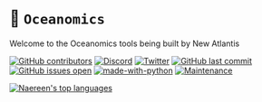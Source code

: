 # 🌊 `Oceanomics`

Welcome to the Oceanomics tools being built by New Atlantis

[![GitHub contributors](https://img.shields.io/github/contributors/Naereen/badges.svg)](https://GitHub.com/Naereen/badges/graphs/contributors/)
[![Discord](https://badgen.net/badge/icon/discord?icon=discord&label)](https://https://discord.com/newatlantis)
[![Twitter](https://badgen.net/badge/icon/twitter?icon=twitter&label)](https://twitter.com/newatlantisdao)
[![GitHub last commit](https://badgen.net/github/last-commit/new-atlantis-dao/Oceanomics/)](https://github.com/new-atlantis-dao/Oceanomics/-/commits)
[![GitHub issues open](https://badgen.net/github/open-issues/new-atlantis-dao/Oceanomics)](https://github.com/new-atlantis-dao/Oceanomics)
[![made-with-python](https://img.shields.io/badge/Made%20with-Python-1f425f.svg)](https://www.python.org/)
[![Maintenance](https://img.shields.io/badge/Maintained%3F-yes-green.svg)](https://github.com/new-atlantis-dao/Oceanomics/graphs/commit-activity)


[![Naereen's top languages](https://github-readme-stats.vercel.app/api/top-langs/?username=Naereen&theme=blue-green)](https://github.com/new-atlantis-dao/Oceanomics)

